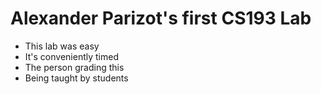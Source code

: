 # Alexander Parizot's first CS193 Lab

* This lab was easy
* It's conveniently timed
* The person grading this
* Being taught by students
